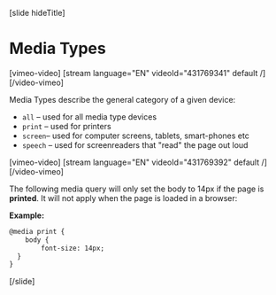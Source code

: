 
[slide hideTitle]
# Media Types

[vimeo-video]
[stream language="EN" videoId="431769341" default /]
[/video-vimeo]

Media Types describe the general category of a given device:
* `all` – used for all media type devices
* `print` – used for printers
* `screen`– used for computer screens, tablets, smart-phones etc
* `speech` – used for screenreaders that "read" the page out loud

[vimeo-video]
[stream language="EN" videoId="431769392" default /]
[/video-vimeo]

The following media query will only set the body to 14px if the page is **printed**. It will not apply when the page is loaded in a browser:

**Example:**
```html
@media print {
    body {
        font-size: 14px;
  }
}
```

[/slide]
